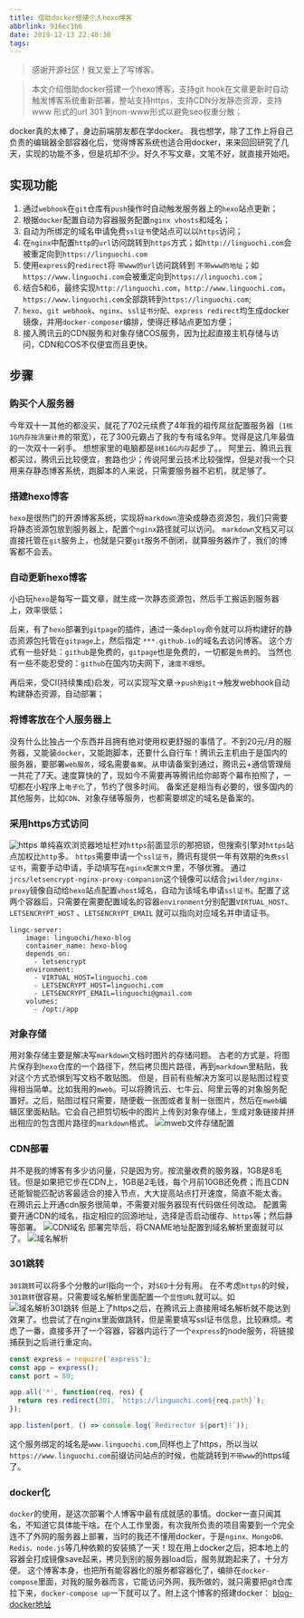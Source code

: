 ```yaml
---
title: 借助docker搭建个人hexo博客
abbrlink: 916ec1b6
date: 2019-12-13 22:40:38
tags:
---
```


> 感谢开源社区！我又爱上了写博客。

> 本文介绍借助docker搭建一个hexo博客，支持git hook在文章更新时自动触发博客系统重新部署，整站支持https，支持CDN分发静态资源，支持 www 形式的url 301 到non-www形式以避免seo权重分散；

<!--more-->

docker真的太棒了，身边前端朋友都在学docker。 我也想学，除了工作上将自己负责的编辑器全部容器化后，觉得博客系统也适合用docker，来来回回研究了几天，实现的功能不多，但是坑却不少。好久不写文章，文笔不好，就直接开始吧。

## 实现功能
1. 通过`webhook`在`git`仓库有`push`操作时自动触发服务器上的`hexo`站点更新；
2. 根据`docker`配置自动为容器服务配置`nginx vhosts`和域名；
3. 自动为所绑定的域名申请免费`ssl证书`使站点可以以`https`访问；
4. 在`nginx`中配置`http`的`url`访问跳转到`https`方式；如`http://linguochi.com`会被重定向到`https://linguochi.com`
5. 使用`express`的`redirect`将 `带www的url`访问跳转到 `不带www的地址`；如`https://www.linguochi.com`会被重定向到`https://linguochi.com`；
6. 结合5和6，最终实现`http://linguochi.com`，`http://www.linguochi.com`，`https://www.linguochi.com`全部跳转到`https://linguochi.com`;
7. `hexo`、`git webhook`、`nginx`、`ssl证书分配`、`express redirect`均生成docker镜像，并用`docker-composer`编排，使得迁移站点更加方便；
8. 接入腾讯云的CDN服务和对象存储COS服务，因为比起直接主机存储与访问，CDN和COS不仅便宜而且更快。

## 步骤
### 购买个人服务器
今年双十一其他的都没买，就花了702元续费了4年我的祖传屌丝配置服务器（`1核1G内存按流量计费`的带宽），花了300元霸占了我的专有域名9年。觉得是这几年最值的一次双十一剁手。
想想家里的电脑都是`8核16G内存`起步了。。
阿里云、腾讯云我都买过，腾讯云比较便宜，套路也少；传说阿里云技术比较强悍，但是对我一个只用来存静态博客系统，跑脚本的人来说，只需要服务器不宕机，就足够了。

### 搭建hexo博客
`hexo`是很热门的开源博客系统，实现将`markdown`渲染成静态资源包，我们只需要将静态资源包放到服务器上，配置个`nginx`路径就可以访问。
`markdown`文档又可以直接托管在`git`服务上，也就是只要`git`服务不倒闭，就算服务器炸了，我们的博客都不会丢。

### 自动更新hexo博客
小白玩`hexo`是每写一篇文章，就生成一次静态资源包，然后手工搬运到服务器上，效率很低；

后来，有了`hexo`部署到`gitpage`的插件，通过一条`deploy`命令就可以将构建好的静态资源包托管在`gitpage`上，然后指定 `***.github.io`的域名去访问博客。
这个方式有一些好处：`github`是免费的，`gitpage`也是免费的，一切都是`免费`的。
当然也有一些不能忍受的：`github`在国内功夫网下，`速度不理想`。

再后来，受CI(持续集成)启发，可以实现写文章->`push到git`->触发webhook自动构建静态资源，自动部署；

### 将博客放在个人服务器上
没有什么比独占一个东西并且拥有绝对使用权更舒服的事情了。不到20元/月的服务器，又能装`docker`，又能跑脚本，还要什么自行车！腾讯云主机由于是国内的服务器，要部署`web服务`，域名需要`备案`。从申请备案到通过，腾讯云+通信管理局一共花了7天。速度算快的了，现如今不需要再等腾讯给你邮寄个幕布拍照了，一切都在小程序上`电子化`了，节约了很多时间。
备案还是相当有必要的，很多国内的其他服务，比如`CDN`、对象存储等服务，也都需要绑定的域名是备案的。

### 采用https方式访问
![https](https://cos.linguochi.com/2019/12/20/15768081792628.jpg)
单纯喜欢浏览器地址栏对`https`前面显示的那把锁，但搜索引擎对`https`站点加权比`http`多。
`https`需要申请一个`ssl证书`，腾讯有提供一年有效期的`免费ssl证书`，需要手动申请，手动填写在`nginx配置文件`里，不够优雅。
通过`jrcs/letsencrypt-nginx-proxy-companion`这个镜像可以结合`jwilder/nginx-proxy`镜像自动给`hexo`站点配置`vhost`域名，自动为该域名申请`ssl证书`。配置了这两个容器后，只需要在需要配置域名的容器`environment`分别配置`VIRTUAL_HOST`、`LETSENCRYPT_HOST` 、`LETSENCRYPT_EMAIL` 就可以指向对应域名并申请证书。
```shell
lingc-server:
    image: linguochi/hexo-blog
    container_name: hexo-blog
    depends_on:
      - letsencrypt
    environment:
      - VIRTUAL_HOST=linguochi.com
      - LETSENCRYPT_HOST=linguochi.com
      - LETSENCRYPT_EMAIL=linguochi@gmail.com
    volumes:
      - /opt:/app
```
### 对象存储
用对象存储主要是解决写`markdown`文档时图片的存储问题。
古老的方式是，将图片保存到`hexo`仓库的一个路径下，然后拷贝图片路径，再到`markdown`里粘贴，我对这个方式恐惧到写文档不敢贴图。
但是，目前有些解决方案可以是贴图过程变得相当简单。比如我用的`mweb`。可以将腾讯云、七牛云、阿里云等的对象服务配置好。之后，贴图过程只需要，随便截一张图或者复制一张图片，然后在`mweb`编辑区里面粘贴。它会自己把剪切板中的图片上传到对象存储上，生成对象链接并拼出相应的包含图片路径的`markdown`格式。
![mweb文件存储配置](https://cos.linguochi.com/2019/12/20/15768118060774.jpg)

### CDN部署
并不是我的博客有多少访问量，只是因为穷。按流量收费的服务器，1GB是8毛钱。但是如果把它步在CDN上，1GB是2毛钱，每个月前10GB还免费；而且CDN还能智能匹配访客最适合的接入节点，大大提高站点打开速度，简直不能太香。
在腾讯云上开通cdn服务很简单，不需要对服务器现有代码做任何改动。
配置需要开通CDN的域名，指定相应的回源地址，选择是否启动缓存、`https`等；然后静等部署。
![CDN域名](https://cos.linguochi.com/2019/12/20/15768114227712.jpg)
部署完毕后，将CNAME地址配置到域名解析里面就可以了。
![域名解析](https://cos.linguochi.com/2019/12/20/15768115179024.jpg)

### 301跳转
`301跳转`可以将多个分散的url指向一个，对`SEO`十分有用。
在不考虑`https`的时候，`301跳转`很容易，只需要域名解析里面配置一个`显性URL`就可以。如
![域名解析301跳转](https://cos.linguochi.com/2019/12/20/15768121366194.jpg)
但是上了https之后，在腾讯云上直接用域名解析就不能达到效果了。也尝试了在nginx里面做跳转，但是需要填写ssl证书信息，比较麻烦。考虑了一番，直接多开了一个容器，容器内运行了一个`express`的node服务，将链接捕获到之后进行重定向。
```javascript
const express = require('express');
const app = express();
const port = 80;

app.all('*', function(req, res) {
  return res.redirect(301, `https://linguochi.com${req.path}`);
});

app.listen(port, () => console.log(`Redirector ${port}!`));
```
这个服务绑定的域名是`www.linguochi.com`,同样也上了https，所以当以`https://www.linguochi.com`前缀访问站点的时候，也能跳转到`不带www`的https域了。

### docker化
`docker`的使用，是这次部署个人博客中最有成就感的事情。docker一直只闻其名，不知道它具体能干啥。在个人工作里面，有次我所负责的项目需要到一个完全连不了外网的服务器上部署，当时的我还不懂用docker，于是`nginx、MongoDB、Redis、node.js`等几种依赖的安装搞了一天！现在用上docker之后，把本地上的容器全打成镜像save起来，拷贝到别的服务器load后，服务就跑起来了，十分方便。
这个博客本身，也把所有能容器化的服务都容器化了，编排在`docker-compose`里面，对我的服务器而言，它能访问外网，我所做的，就只需要把git仓库拉下来，`docker-compose up`一下就可以了。附上这个博客的搭建docker：
[blog-docker地址](https://github.com/linguochi/blog-docker) 

